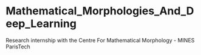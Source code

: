 # Mathematical_Morphologies_And_Deep_Learning
Research internship with the Centre For Mathematical Morphology - MINES ParisTech
